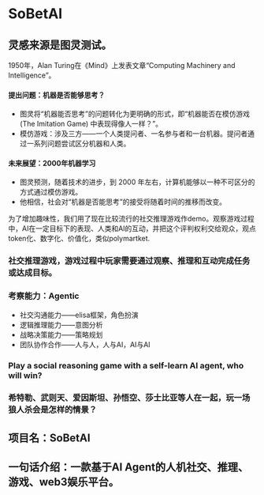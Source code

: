 # SoBetAI

## 灵感来源是图灵测试。

1950年，Alan Turing在《Mind》上发表文章“Computing Machinery and Intelligence”。

#### 提出问题：机器是否能够思考？
  - 图灵将“机器能否思考”的问题转化为更明确的形式，即“机器能否在模仿游戏 (The Imitation Game) 中表现得像人一样？”。
  - 模仿游戏：涉及三方——一个人类提问者、一名参与者和一台机器。提问者通过一系列问题尝试区分机器和人类。

#### 未来展望：2000年机器学习
  - 图灵预测，随着技术的进步，到 2000 年左右，计算机能够以一种不可区分的方式通过模仿游戏。
  - 他相信，社会对“机器是否能思考”的接受将随着时间的推移而改变。


为了增加趣味性，我们用了现在比较流行的社交推理游戏作demo。观察游戏过程中，AI在一定目标下的表现、人类和AI的互动，并把这个评判权利交给观众，观点token化、数字化、价值化，类似polymartket.

### 社交推理游戏，游戏过程中玩家需要通过观察、推理和互动完成任务或达成目标。

### 考察能力：Agentic
- 社交沟通能力——elisa框架，角色扮演
- 逻辑推理能力——意图分析
- 战略决策能力——策略规划
- 团队协作合作——人与人，人与AI，AI与AI


### Play a social reasoning game with a self-learn AI agent, who will win?

### 希特勒、武则天、爱因斯坦、孙悟空、莎士比亚等人在一起，玩一场狼人杀会是怎样的情景？


## 项目名：SoBetAI
## 一句话介绍：一款基于AI Agent的人机社交、推理、游戏、web3娱乐平台。
